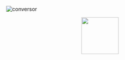 ![conversor](https://user-images.githubusercontent.com/49173189/134829015-d4fa7921-c4d0-4019-8bb5-9ce55fc7a2de.png)


<div align="center">
  <img src="https://user-images.githubusercontent.com/49173189/134829015-d4fa7921-c4d0-4019-8bb5-9ce55fc7a2de.png" width="100px" /> 
</div>
